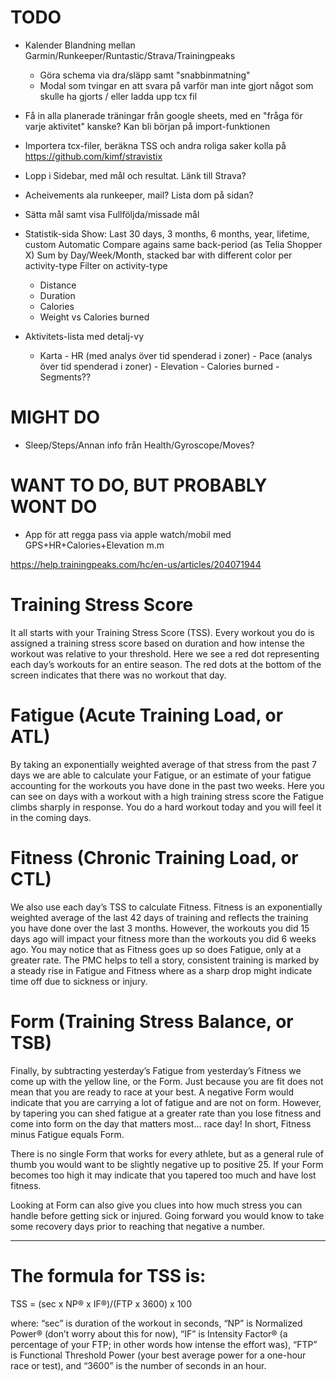 # TODO

* Kalender
  Blandning mellan Garmin/Runkeeper/Runtastic/Strava/Trainingpeaks

  * Göra schema via dra/släpp samt "snabbinmatning"
  * Modal som tvingar en att svara på varför man inte gjort något som skulle ha gjorts / eller ladda upp tcx fil

* Få in alla planerade träningar från google sheets, med en "fråga för varje aktivitet" kanske?
  Kan bli början på import-funktionen

* Importera tcx-filer, beräkna TSS och andra roliga saker
  kolla på https://github.com/kimf/stravistix

* Lopp i Sidebar, med mål och resultat. Länk till Strava?
* Acheivements ala runkeeper, mail? Lista dom på sidan?
* Sätta mål samt visa Fullföljda/missade mål

* Statistik-sida
  Show: Last 30 days, 3 months, 6 months, year, lifetime, custom
  Automatic Compare agains same back-period (as Telia Shopper X)
  Sum by Day/Week/Month, stacked bar with different color per activity-type
  Filter on activity-type

  * Distance
  * Duration
  * Calories
  * Weight vs Calories burned

* Aktivitets-lista med detalj-vy
  * Karta - HR (med analys över tid spenderad i zoner) - Pace (analys över tid spenderad i zoner) - Elevation - Calories burned - Segments??

# MIGHT DO

* Sleep/Steps/Annan info från Health/Gyroscope/Moves?

# WANT TO DO, BUT PROBABLY WONT DO

* App för att regga pass via apple watch/mobil med GPS+HR+Calories+Elevation m.m

https://help.trainingpeaks.com/hc/en-us/articles/204071944

# Training Stress Score

It all starts with your Training Stress Score (TSS). Every workout you do is assigned a training stress score based on duration and how intense the workout was relative to your threshold. Here we see a red dot representing each day’s workouts for an entire season. The red dots at the bottom of the screen indicates that there was no workout that day.

# Fatigue (Acute Training Load, or ATL)

By taking an exponentially weighted average of that stress from the past 7 days we are able to calculate your Fatigue, or an estimate of your fatigue accounting for the workouts you have done in the past two weeks. Here you can see on days with a workout with a high training stress score the Fatigue climbs sharply in response. You do a hard workout today and you will feel it in the coming days.

# Fitness (Chronic Training Load, or CTL)

We also use each day’s TSS to calculate Fitness. Fitness is an exponentially weighted average of the last 42 days of training and reflects the training you have done over the last 3 months. However, the workouts you did 15 days ago will impact your fitness more than the workouts you did 6 weeks ago. You may notice that as Fitness goes up so does Fatigue, only at a greater rate. The PMC helps to tell a story, consistent training is marked by a steady rise in Fatigue and Fitness where as a sharp drop might indicate time off due to sickness or injury.

# Form (Training Stress Balance, or TSB)

Finally, by subtracting yesterday’s Fatigue from yesterday’s Fitness we come up with the yellow line, or the Form. Just because you are fit does not mean that you are ready to race at your best. A negative Form would indicate that you are carrying a lot of fatigue and are not on form. However, by tapering you can shed fatigue at a greater rate than you lose fitness and come into form on the day that matters most… race day! In short, Fitness minus Fatigue equals Form.

There is no single Form that works for every athlete, but as a general rule of thumb you would want to be slightly negative up to positive 25. If your Form becomes too high it may indicate that you tapered too much and have lost fitness.

Looking at Form can also give you clues into how much stress you can handle before getting sick or injured. Going forward you would know to take some recovery days prior to reaching that negative a number.

---

# The formula for TSS is:

TSS = (sec x NP® x IF®)/(FTP x 3600) x 100

where:
“sec” is duration of the workout in seconds,
“NP” is Normalized Power® (don’t worry about this for now),
“IF” is Intensity Factor® (a percentage of your FTP; in other words how intense the effort was),
“FTP” is Functional Threshold Power (your best average power for a one-hour race or test),
and “3600” is the number of seconds in an hour.
